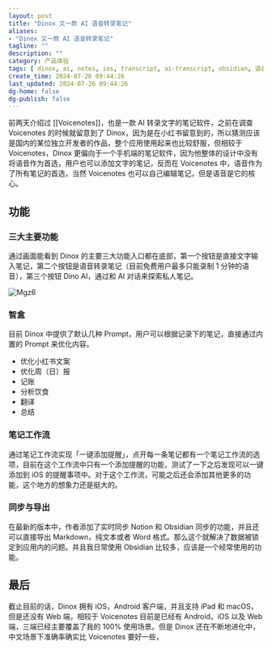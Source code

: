 ```yaml
---
layout: post
title: "Dinox 又一款 AI 语音转录笔记"
aliases:
- "Dinox 又一款 AI 语音转录笔记"
tagline: ""
description: ""
category: 产品体验
tags: [ dinox, ai, notes, ios, transcript, ai-transcript, obsidian, 语音笔记, ]
create_time: 2024-07-26 09:44:26
last_updated: 2024-07-26 09:44:26
dg-home: false
dg-publish: false
---
```


前两天介绍过 [[Voicenotes]]，也是一款 AI 转录文字的笔记软件，之前在调查 Voicenotes 的时候就留意到了 Dinox，因为是在小红书留意到的，所以猜测应该是国内的某位独立开发者的作品，整个应用使用起来也比较舒服，但相较于 Voicenotes，Dinox 更偏向于一个手机端的笔记软件，因为他整体的设计中没有将语音作为首选，用户也可以添加文字的笔记，反而在 Voicenotes 中，语音作为了所有笔记的首选，当然 Voicenotes 也可以自己编辑笔记，但是语音是它的核心。

## 功能

### 三大主要功能

通过画面能看到 Dinox 的主要三大功能入口都在底部，第一个按钮是直接文字输入笔记，第二个按钮是语音转录笔记（目前免费用户最多只能录制 1 分钟的语音），第三个按钮 Dino AI，通过和 AI 对话来探索私人笔记。

![Mgz6](https://photo.einverne.info/images/2024/07/26/Mgz6.jpg)

### 智盒

目前 Dinox 中提供了默认几种 Prompt，用户可以根据记录下的笔记，直接通过内置的 Prompt 来优化内容。

- 优化小红书文案
- 优化周（日）报
- 记账
- 分析饮食
- 翻译
- 总结

### 笔记工作流

通过笔记工作流实现「一键添加提醒」，点开每一条笔记都有一个笔记工作流的选项，目前在这个工作流中只有一个添加提醒的功能，测试了一下之后发现可以一键添加到 iOS 的提醒事项中。对于这个工作流，可能之后还会添加其他更多的功能，这个地方的想象力还是挺大的。

### 同步与导出

在最新的版本中，作者添加了实时同步 Notion 和 Obsidian 同步的功能，并且还可以直接导出 Markdown，纯文本或者 Word 格式。那么这个就解决了数据被锁定到应用内的问题。并且我日常使用 Obsidian 比较多，应该是一个经常使用的功能。

## 最后

截止目前的话，Dinox 拥有 iOS，Android 客户端，并且支持 iPad 和 macOS，但是还没有 Web 端，相较于 Voicenotes 目前是已经有 Android，iOS 以及 Web 端，三端已经主要覆盖了我的 100% 使用场景。但是 Dinox 还在不断地进化中，中文场景下准确率确实比 Voicenotes 要好一些，
